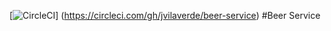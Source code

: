  [![CircleCI](https://circleci.com/gh/jvilaverde/beer-service.svg?style=svg)]
(https://circleci.com/gh/jvilaverde/beer-service)
#Beer Service
